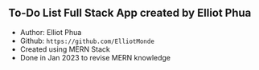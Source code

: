 ## To-Do List Full Stack App created by Elliot Phua
* Author: Elliot Phua
* Github: `https://github.com/ElliotMonde`
* Created using MERN Stack
* Done in Jan 2023 to revise MERN knowledge


